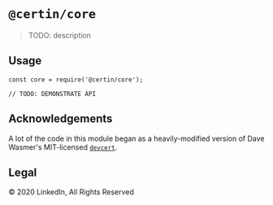 # `@certin/core`

> TODO: description

## Usage

```
const core = require('@certin/core');

// TODO: DEMONSTRATE API
```

## Acknowledgements

A lot of the code in this module began as a heavily-modified version of Dave Wasmer's MIT-licensed [`devcert`](https://github.com/davewasmer/devcert).

## Legal

&copy; 2020 LinkedIn, All Rights Reserved
